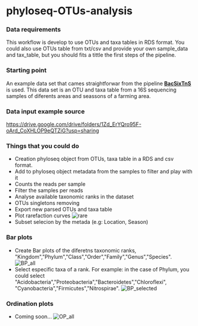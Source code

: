 # phyloseq-OTUs-analysis

### Data requirements

This workflow is develop to use OTUs and taxa tables in RDS format. 
You could also use OTUs table from txt/csv and provide your own sample_data and tax_table, but you should fits a tittle the first steps of the pipeline.

### Starting point

An example data set that cames straightforwar from the pipeline [**BacSixTnS**](https://github.com/AgustinPardo/BacSixTnS) is used. This data set is an OTU and taxa table from a 16S sequencing samples of diferents areas and seassons of a farming area.


### Data input example source
https://drive.google.com/drive/folders/1Zd_ErYQro95F-oArd_CoXHLOP9eQTZiG?usp=sharing

### Things that you could do
* Creation phyloseq object from OTUs, taxa table in a RDS and csv format.
* Add to phyloseq object metadata from the samples to filter and play with it
* Counts the reads per sample
* Filter the samples per reads
* Analyse available taxonomic ranks in the dataset
* OTUs singletons removing
* Export new parsed OTUs and taxa table
* Plot rarefaction curves
![rare](https://github.com/AgustinPardo/phyloseq-OTUs-app/blob/master/rarefaction_curve.png)
* Subset selecion by the metada (e.g: Location, Season)

### Bar plots
* Create Bar plots of the diferetns taxonomic ranks, "Kingdom","Phylum","Class","Order","Family","Genus","Species".
![BP_all](https://github.com/AgustinPardo/phyloseq-OTUs-app/blob/master/barplot_phylum_all.png)
* Select especific taxa of a rank. For example: in the case of Phylum, you could select "Acidobacteria","Proteobacteria","Bacteroidetes","Chloroflexi", "Cyanobacteria","Firmicutes","Nitrospirae".
![BP_selected](https://github.com/AgustinPardo/phyloseq-OTUs-app/blob/master/barplot_phylum_selected.png)
### Ordination plots
* Coming soon...
![OP_all](https://github.com/AgustinPardo/phyloseq-OTUs-app/blob/master/ordination_plot_all.png)
